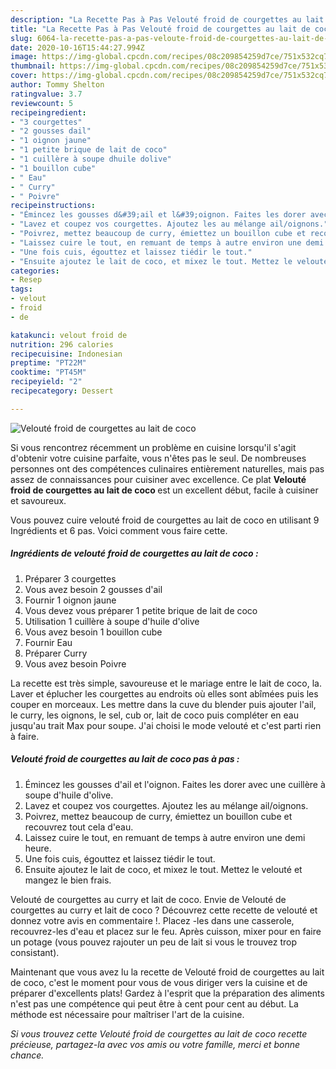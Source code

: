 ```yaml
---
description: "La Recette Pas à Pas Velouté froid de courgettes au lait de coco"
title: "La Recette Pas à Pas Velouté froid de courgettes au lait de coco"
slug: 6064-la-recette-pas-a-pas-veloute-froid-de-courgettes-au-lait-de-coco
date: 2020-10-16T15:44:27.994Z
image: https://img-global.cpcdn.com/recipes/08c209854259d7ce/751x532cq70/veloute-froid-de-courgettes-au-lait-de-coco-photo-principale-de-la-recette.jpg
thumbnail: https://img-global.cpcdn.com/recipes/08c209854259d7ce/751x532cq70/veloute-froid-de-courgettes-au-lait-de-coco-photo-principale-de-la-recette.jpg
cover: https://img-global.cpcdn.com/recipes/08c209854259d7ce/751x532cq70/veloute-froid-de-courgettes-au-lait-de-coco-photo-principale-de-la-recette.jpg
author: Tommy Shelton
ratingvalue: 3.7
reviewcount: 5
recipeingredient:
- "3 courgettes"
- "2 gousses dail"
- "1 oignon jaune"
- "1 petite brique de lait de coco"
- "1 cuillère à soupe dhuile dolive"
- "1 bouillon cube"
- " Eau"
- " Curry"
- " Poivre"
recipeinstructions:
- "Émincez les gousses d&#39;ail et l&#39;oignon. Faites les dorer avec une cuillère à soupe d&#39;huile d&#39;olive."
- "Lavez et coupez vos courgettes. Ajoutez les au mélange ail/oignons."
- "Poivrez, mettez beaucoup de curry, émiettez un bouillon cube et recouvrez tout cela d&#39;eau."
- "Laissez cuire le tout, en remuant de temps à autre environ une demi heure."
- "Une fois cuis, égouttez et laissez tiédir le tout."
- "Ensuite ajoutez le lait de coco, et mixez le tout. Mettez le velouté et mangez le bien frais."
categories:
- Resep
tags:
- velout
- froid
- de

katakunci: velout froid de 
nutrition: 296 calories
recipecuisine: Indonesian
preptime: "PT22M"
cooktime: "PT45M"
recipeyield: "2"
recipecategory: Dessert

---
```



![Velouté froid de courgettes au lait de coco](https://img-global.cpcdn.com/recipes/08c209854259d7ce/751x532cq70/veloute-froid-de-courgettes-au-lait-de-coco-photo-principale-de-la-recette.jpg)

Si vous rencontrez récemment un problème en cuisine lorsqu'il s'agit d'obtenir votre cuisine parfaite, vous n'êtes pas le seul. De nombreuses personnes ont des compétences culinaires entièrement naturelles, mais pas assez de connaissances pour cuisiner avec excellence. Ce plat <strong> Velouté froid de courgettes au lait de coco </strong> est un excellent début, facile à cuisiner et savoureux.

<!--inarticleads1-->

Vous pouvez cuire velouté froid de courgettes au lait de coco en utilisant 9 Ingrédients et 6 pas. Voici comment vous faire cette.

##### Ingrédients de velouté froid de courgettes au lait de coco :

1. Préparer 3 courgettes
1. Vous avez besoin 2 gousses d&#39;ail
1. Fournir 1 oignon jaune
1. Vous devez vous préparer 1 petite brique de lait de coco
1. Utilisation 1 cuillère à soupe d&#39;huile d&#39;olive
1. Vous avez besoin 1 bouillon cube
1. Fournir  Eau
1. Préparer  Curry
1. Vous avez besoin  Poivre


La recette est très simple, savoureuse et le mariage entre le lait de coco, la. Laver et éplucher les courgettes au endroits où elles sont abîmées puis les couper en morceaux. Les mettre dans la cuve du blender puis ajouter l&#39;ail, le curry, les oignons, le sel, cub or, lait de coco puis compléter en eau jusqu&#39;au trait Max pour soupe. J&#39;ai choisi le mode velouté et c&#39;est parti rien à faire. 

<!--inarticleads2-->

##### Velouté froid de courgettes au lait de coco pas à pas :

1. Émincez les gousses d&#39;ail et l&#39;oignon. Faites les dorer avec une cuillère à soupe d&#39;huile d&#39;olive.
1. Lavez et coupez vos courgettes. Ajoutez les au mélange ail/oignons.
1. Poivrez, mettez beaucoup de curry, émiettez un bouillon cube et recouvrez tout cela d&#39;eau.
1. Laissez cuire le tout, en remuant de temps à autre environ une demi heure.
1. Une fois cuis, égouttez et laissez tiédir le tout.
1. Ensuite ajoutez le lait de coco, et mixez le tout. Mettez le velouté et mangez le bien frais.


Velouté de courgettes au curry et lait de coco. Envie de Velouté de courgettes au curry et lait de coco ? Découvrez cette recette de velouté et donnez votre avis en commentaire !. Placez -les dans une casserole, recouvrez-les d&#39;eau et placez sur le feu. Après cuisson, mixer pour en faire un potage (vous pouvez rajouter un peu de lait si vous le trouvez trop consistant). 

<!--inarticleads1-->

<p>
Maintenant que vous avez lu la recette de Velouté froid de courgettes au lait de coco, c'est le moment pour vous de vous diriger vers la cuisine et de préparer d'excellents plats! Gardez à l'esprit que la préparation des aliments n'est pas une compétence qui peut être à cent pour cent au début. La méthode est nécessaire pour maîtriser l'art de la cuisine.
</p>

<p>
<i>Si vous trouvez cette Velouté froid de courgettes au lait de coco recette précieuse, partagez-la avec vos amis ou votre famille, merci et bonne chance.</i>
</p>
